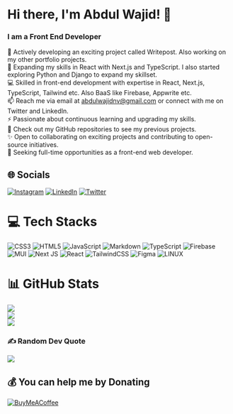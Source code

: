 # Hi there, I'm Abdul Wajid! 👋

### I am a Front End Developer

🔭 Actively developing an exciting project called Writepost. Also working on my other portfolio projects.<br>🌱 Expanding my skills in React with Next.js and TypeScript. I also started exploring Python and Django to expand my skillset.<br>💻 Skilled in front-end development with expertise in React, Next.js, TypeScript, Tailwind etc. Also BaaS like Firebase, Appwrite etc.<br>📫 Reach me via email at abdulwajidnv@gmail.com or connect with me on Twitter and LinkedIn.<br>⚡ Passionate about continuous learning and upgrading my skills.<br>🔗 Check out my GitHub repositories to see my previous projects.<br>✨ Open to collaborating on exciting projects and contributing to open-source initiatives.<br>👀 Seeking full-time opportunities as a front-end web developer.

## 🌐 Socials

[![Instagram](https://img.shields.io/badge/Instagram-%23E4405F.svg?logo=Instagram&logoColor=white)](https://instagram.com/wajid_nv) [![LinkedIn](https://img.shields.io/badge/LinkedIn-%230077B5.svg?logo=linkedin&logoColor=white)](https://linkedin.com/in/wajidnv) [![Twitter](https://img.shields.io/badge/Twitter-%231DA1F2.svg?logo=Twitter&logoColor=white)](https://twitter.com/wajid_nv)

# 💻 Tech Stacks

![CSS3](https://img.shields.io/badge/css3-%231572B6.svg?style=for-the-badge&logo=css3&logoColor=white) ![HTML5](https://img.shields.io/badge/html5-%23E34F26.svg?style=for-the-badge&logo=html5&logoColor=white) ![JavaScript](https://img.shields.io/badge/javascript-%23323330.svg?style=for-the-badge&logo=javascript&logoColor=%23F7DF1E) ![Markdown](https://img.shields.io/badge/markdown-%23000000.svg?style=for-the-badge&logo=markdown&logoColor=white) ![TypeScript](https://img.shields.io/badge/typescript-%23007ACC.svg?style=for-the-badge&logo=typescript&logoColor=white) <!--![Cloudflare](https://img.shields.io/badge/Cloudflare-F38020?style=for-the-badge&logo=Cloudflare&logoColor=white) -->![Firebase](https://img.shields.io/badge/firebase-%23039BE5.svg?style=for-the-badge&logo=firebase) <!--![Netlify](https://img.shields.io/badge/netlify-%23000000.svg?style=for-the-badge&logo=netlify&logoColor=#00C7B7) ![Vercel](https://img.shields.io/badge/vercel-%23000000.svg?style=for-the-badge&logo=vercel&logoColor=white) -->![MUI](https://img.shields.io/badge/MUI-%230081CB.svg?style=for-the-badge&logo=material-ui&logoColor=white) <!--![NPM](https://img.shields.io/badge/NPM-%23000000.svg?style=for-the-badge&logo=npm&logoColor=white) -->![Next JS](https://img.shields.io/badge/Next-black?style=for-the-badge&logo=next.js&logoColor=white) <!--![NodeJS](https://img.shields.io/badge/node.js-6DA55F?style=for-the-badge&logo=node.js&logoColor=white) -->![React](https://img.shields.io/badge/react-%2320232a.svg?style=for-the-badge&logo=react&logoColor=%2361DAFB) <!--![React Router](https://img.shields.io/badge/React_Router-CA4245?style=for-the-badge&logo=react-router&logoColor=white) ![Redux](https://img.shields.io/badge/redux-%23593d88.svg?style=for-the-badge&logo=redux&logoColor=white) -->![TailwindCSS](https://img.shields.io/badge/tailwindcss-%2338B2AC.svg?style=for-the-badge&logo=tailwind-css&logoColor=white) <!--![Canva](https://img.shields.io/badge/Canva-%2300C4CC.svg?style=for-the-badge&logo=Canva&logoColor=white) -->![Figma](https://img.shields.io/badge/figma-%23F24E1E.svg?style=for-the-badge&logo=figma&logoColor=white) <!--![Dribbble](https://img.shields.io/badge/Dribbble-EA4C89?style=for-the-badge&logo=dribbble&logoColor=white) ![Inkscape](https://img.shields.io/badge/Inkscape-e0e0e0?style=for-the-badge&logo=inkscape&logoColor=080A13) -->![LINUX](https://img.shields.io/badge/Linux-FCC624?style=for-the-badge&logo=linux&logoColor=black) <!--![Notion](https://img.shields.io/badge/Notion-%23000000.svg?style=for-the-badge&logo=notion&logoColor=white) ![Postman](https://img.shields.io/badge/Postman-FF6C37?style=for-the-badge&logo=postman&logoColor=white) -->

# 📊 GitHub Stats

![](https://github-readme-stats.vercel.app/api?username=wajid-nv&theme=tokyonight&hide_border=true&include_all_commits=true&count_private=true)<br/>
![](https://github-readme-streak-stats.herokuapp.com/?user=wajid-nv&theme=tokyonight&hide_border=true)<br/>
![](https://github-readme-stats.vercel.app/api/top-langs/?username=wajid-nv&theme=tokyonight&hide_border=true&include_all_commits=true&count_private=true&layout=compact)

### ✍️ Random Dev Quote

![](https://quotes-github-readme.vercel.app/api?type=horizontal&theme=tokyonight)

## 💰 You can help me by Donating

[![BuyMeACoffee](https://img.shields.io/badge/Buy%20Me%20a%20Coffee-ffdd00?style=for-the-badge&logo=buy-me-a-coffee&logoColor=black)](https://buymeacoffee.com/wajidnv)

<!-- Created with GPRM ( https://gprm.itsvg.in ) -->
